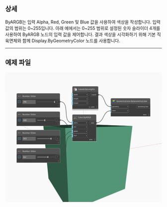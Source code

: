 ## 상세
ByARGB는 입력 Alpha, Red, Green 및 Blue 값을 사용하여 색상을 작성합니다. 입력 값의 범위는 0~255입니다. 아래 예에서는 0~255 범위로 설정된 숫자 슬라이더 4개를 사용하여 ByARGB 노드의 입력 값을 제어합니다. 결과 색상을 시각화하기 위해 기본 직육면체와 함께 Display.ByGeometryColor 노드를 사용합니다.
___
## 예제 파일

![ByARGB](./DSCore.Color.ByARGB_img.jpg)

